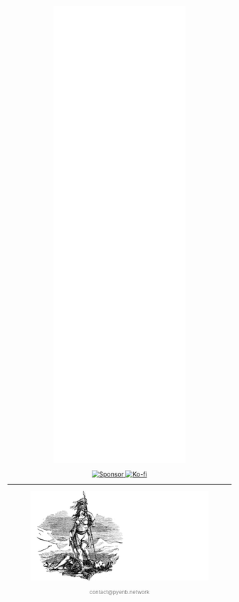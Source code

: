 <p align="center">
  <a href="https://github.com/Pyenb" target="_blank">
    <img src="/github-metrics.svg" alt="Metrics">
  </a>
</p>

<p align="center">
  <a href="https://github.com/sponsors/Pyenb">
    <img src="https://img.shields.io/static/v1?label=Sponsor&message=%E2%9D%A4&logo=GitHub&color=8A2BE2" alt="Sponsor" height="25">
  </a>

  <a href="https://ko-fi.com/Pyenb">
    <img src="https://www.ko-fi.com/img/githubbutton_sm.svg" alt="Ko-fi" height="25">
  </a>
</p>

---

<p align="center">
  <a href="https://en.wikipedia.org/wiki/Sic_semper_tyrannis" target="_blank">
    <img src="images/banner.png" width="400" />
  </a>
</p>

<p align="center">
  <small style="color: grey;">contact@pyenb.network</small>
</p>
